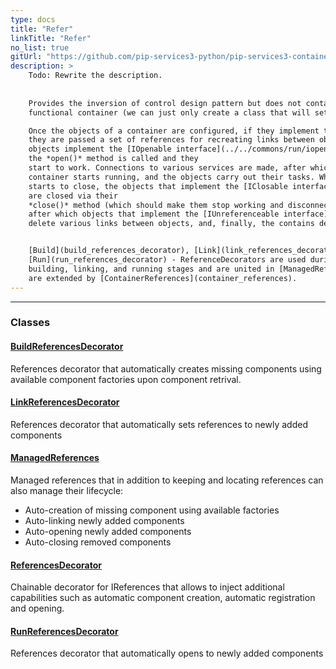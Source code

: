 ```yaml
---
type: docs
title: "Refer"
linkTitle: "Refer"
no_list: true
gitUrl: "https://github.com/pip-services3-python/pip-services3-container-python"
description: >
    Todo: Rewrite the description.
    
    
    Provides the inversion of control design pattern but does not contain the fully 
    functional container (we can just only create a class that will set various references).

    Once the objects of a container are configured, if they implement the [IReferencable interface](../../commons/refer/ireferencable)
    they are passed a set of references for recreating links between objects in the container. If 
    objects implement the [IOpenable interface](../../commons/run/iopenable), 
    the *open()* method is called and they 
    start to work. Connections to various services are made, after which the objects start, the 
    container starts running, and the objects carry out their tasks. When the container 
    starts to close, the objects that implement the [IClosable interface](../../commons/run/iclosable) 
    are closed via their 
    *close()* method (which should make them stop working and disconnect from other services), 
    after which objects that implement the [IUnreferenceable interface](../../commons/refer/iunreferenceable)
    delete various links between objects, and, finally, the contains destroys all objects and turns off. 


    [Build](build_references_decorator), [Link](link_references_decorator), and 
    [Run](run_references_decorator) - ReferenceDecorators are used during the corresponding 
    building, linking, and running stages and are united in [ManagedReferences](managed_references), which 
    are extended by [ContainerReferences](container_references).
---
```

---

<div class="module-body"> 

### Classes

#### [BuildReferencesDecorator](build_references_decorator)
References decorator that automatically creates missing components using
available component factories upon component retrival.

#### [LinkReferencesDecorator](link_references_decorator)
References decorator that automatically sets references to newly added components

#### [ManagedReferences](managed_references)
Managed references that in addition to keeping and locating references can also 
manage their lifecycle:
- Auto-creation of missing component using available factories
- Auto-linking newly added components
- Auto-opening newly added components
- Auto-closing removed components

#### [ReferencesDecorator](references_decorator)
Chainable decorator for IReferences that allows to inject additional capabilities
such as automatic component creation, automatic registration and opening.

#### [RunReferencesDecorator](run_references_decorator)
References decorator that automatically opens to newly added components

</div>
